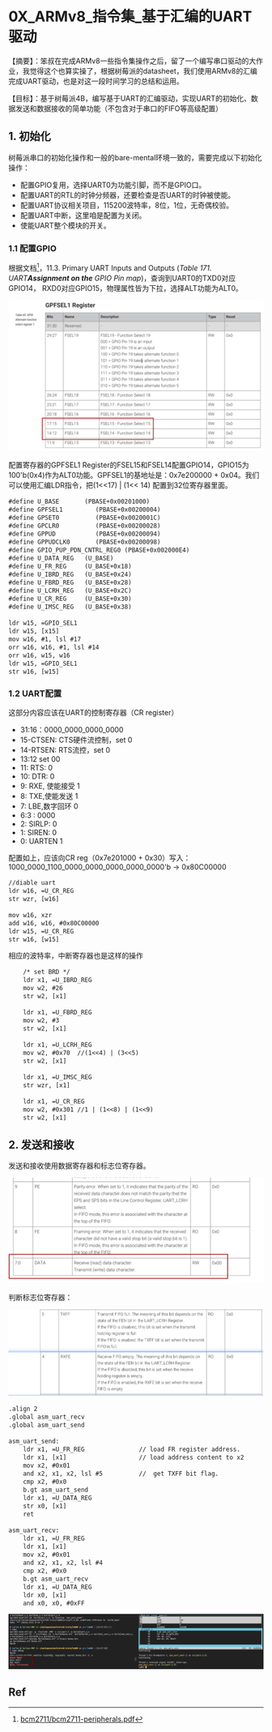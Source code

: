 # 0X_ARMv8_指令集_基于汇编的UART驱动

【摘要】：笨叔在完成ARMv8一些指令集操作之后，留了一个编写串口驱动的大作业，我觉得这个也算实操了，根据树莓派的datasheet，我们使用ARMv8的汇编完成UART驱动，也是对这一段时间学习的总结和运用。

【目标】：基于树莓派4B，编写基于UART的汇编驱动，实现UART的初始化、数据发送和数据接收的简单功能（不包含对于串口的FIFO等高级配置）

## 1. 初始化

树莓派串口的初始化操作和一般的bare-mental环境一致的，需要完成以下初始化操作：

* 配置GPIO复用，选择UART0为功能引脚，而不是GPIO口。
* 配置UART的RTL的时钟分频器，还要检查是否UART的时钟被使能。
* 配置UART协议相关项目，115200波特率，8位，1位，无奇偶校验。
* 配置UART中断，这里咱是配置为关闭。
* 使能UART整个模块的开关。

### 1.1 配置GPIO

根据文档[^1]，11.3. Primary UART Inputs and Outputs (*Table 171. UART**Assignment on the** GPIO Pin map*)，查询到UART0的TXD0对应GPIO14， RXD0对应GPIO15，物理属性皆为下拉，选择ALT功能为ALT0。

![image-20220402162146459](0X_ARMv8_指令集_基于汇编的UART驱动/_media/image-20220402162146459.png)

配置寄存器的GPFSEL1 Register的FSEL15和FSEL14配置GPIO14，GPIO15为100'b(0x4)作为ALT0功能。GPFSEL1的基地址是：0x7e200000 + 0x04。我们可以使用汇编LDR指令，把(1<<17) | (1<< 14) 配置到32位寄存器里面。

```assembly
#define U_BASE       (PBASE+0x00201000)
#define GPFSEL1         (PBASE+0x00200004)
#define GPSET0          (PBASE+0x0020001C)
#define GPCLR0          (PBASE+0x00200028)
#define GPPUD           (PBASE+0x00200094)
#define GPPUDCLK0       (PBASE+0x00200098)
#define GPIO_PUP_PDN_CNTRL_REG0 (PBASE+0x002000E4)
#define U_DATA_REG   (U_BASE)
#define U_FR_REG     (U_BASE+0x18)
#define U_IBRD_REG   (U_BASE+0x24)
#define U_FBRD_REG   (U_BASE+0x28)
#define U_LCRH_REG   (U_BASE+0x2C)
#define U_CR_REG     (U_BASE+0x30)
#define U_IMSC_REG   (U_BASE+0x38)

ldr w15, =GPIO_SEL1
ldr w15, [x15]
mov w16, #1, lsl #17
orr w16, w16, #1, lsl #14
orr w16, w15, w16
ldr w15, =GPIO_SEL1
str w16, [w15]
```

### 1.2 UART配置

这部分内容应该在UART的控制寄存器（CR register）

* 31:16：0000_0000_0000_0000
* 15-CTSEN: CTS硬件流控制，set 0
* 14-RTSEN: RTS流控，set 0
* 13:12  set 00
* 11: RTS: 0
* 10: DTR: 0
* 9: RXE, 使能接受 1
* 8: TXE,使能发送 1
* 7: LBE,数字回环 0
* 6:3 : 0000
* 2: SIRLP: 0
* 1: SIREN: 0
* 0: UARTEN 1

配置如上，应该向CR reg（0x7e201000 + 0x30）写入： 1000_0000_1100_0000_0000_0000_0000_0000'b -> 0x80C00000

```assembly
//diable uart
ldr w16, =U_CR_REG
str wzr, [w16]

mov w16, xzr
add w16, w16, #0x80C00000
ldr w15, =U_CR_REG
str w16, [w15]
```

相应的波特率，中断寄存器也是这样的操作

```assembly
	/* set BRD */
	ldr x1, =U_IBRD_REG
	mov w2, #26
	str w2, [x1]

	ldr x1, =U_FBRD_REG
	mov w2, #3
	str w2, [x1]

	ldr x1, =U_LCRH_REG
	mov w2, #0x70  //(1<<4) | (3<<5)
	str w2, [x1]

	ldr x1, =U_IMSC_REG
	str wzr, [x1]

	ldr x1, =U_CR_REG
	mov w2, #0x301 //1 | (1<<8) | (1<<9)
	str w2, [x1]
```

## 2. 发送和接收

发送和接收使用数据寄存器和标志位寄存器。

![image-20220402170210574](0X_ARMv8_指令集_基于汇编的UART驱动/_media/image-20220402170210574.png)

判断标志位寄存器：

![image-20220402170254923](0X_ARMv8_指令集_基于汇编的UART驱动/_media/image-20220402170254923.png)

```assembly
.align 2
.global asm_uart_recv
.global asm_uart_send

asm_uart_send:
    ldr x1, =U_FR_REG               // load FR register address.
    ldr x1, [x1]                    // load address content to x2
    mov x2, #0x01
    and x2, x1, x2, lsl #5          //  get TXFF bit flag.
    cmp x2, #0x0
    b.gt asm_uart_send
    ldr x1, =U_DATA_REG
    str x0, [x1]
    ret

asm_uart_recv:
    ldr x1, =U_FR_REG
    ldr x1, [x1]
    mov x2, #0x01
    and x2, x1, x2, lsl #4
    cmp x2, #0x0
    b.gt asm_uart_recv
    ldr x1, =U_DATA_REG
    ldr x0, [x1]
    and x0, x0, #0xFF
```

![image-20220402170429616](0X_ARMv8_指令集_基于汇编的UART驱动/_media/image-20220402170429616.png)

## Ref

[^1]:[bcm2711/bcm2711-peripherals.pdf](https://datasheets.raspberrypi.com/bcm2711/bcm2711-peripherals.pdf)